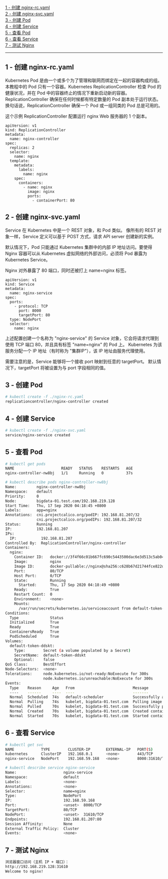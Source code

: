 <nav>
<a href="#1---创建-nginx-rcyaml">1 - 创建 nginx-rc.yaml</a><br/>
<a href="#2---创建-nginx-svcyaml">2 - 创建 nginx-svc.yaml</a><br/>
<a href="#3---创建-pod">3 - 创建 Pod</a><br/>
<a href="#4---创建-service">4 - 创建 Service</a><br/>
<a href="#5---查看-pod">5 - 查看 Pod</a><br/>
<a href="#6---查看-service">6 - 查看 Service</a><br/>
<a href="#7---测试-nginx">7 - 测试 Nginx</a><br/>
</nav>

---

## 1 - 创建 nginx-rc.yaml
Kubernetes Pod 是由一个或多个为了管理和联网而绑定在一起的容器构成的组。本教程中的 Pod 只有一个容器。Kubernetes ReplicationController 检查 Pod 的健康状况，并在 Pod 中的容器终止的情况下重新启动新的容器。ReplicationController 确保在任何时候都有特定数量的 Pod 副本处于运行状态。 换句话说，ReplicationController 确保一个 Pod 或一组同类的 Pod 总是可用的。

这个示例 ReplicationController 配置运行 nginx Web 服务器的 1 个副本。
```
apiVersion: v1
kind: ReplicationController
metadata:
  name: nginx-controller
spec:
  replicas: 2
  selector:
    name: nginx
  template:
    metadata:
      labels:
        name: nginx
    spec:
      containers:
        - name: nginx
          image: nginx
          ports:
            - containerPort: 80
```

## 2 - 创建 nginx-svc.yaml
Service 在 Kubernetes 中是一个 REST 对象，和 Pod 类似。 像所有的 REST 对象一样，Service 定义可以基于 POST 方式，请求 API server 创建新的实例。

默认情况下，Pod 只能通过 Kubernetes 集群中的内部 IP 地址访问。要使得 Nginx 容器可以从 Kubernetes 虚拟网络的外部访问，必须将 Pod 暴露为 Kubernetes Service。

Nginx 对外暴露了 80 端口，同时还被打上 name=nginx 标签。
```
apiVersion: v1
kind: Service
metadata:
  name: nginx-service
spec:
  ports:
    - protocol: TCP
      port: 8000
      targetPort: 80
  type: NodePort
  selector:
    name: nginx
```
上述配置创建一个名称为 "nginx-service" 的 Service 对象，它会将请求代理到使用 TCP 端口 80，并且具有标签 "name=nginx" 的 Pod 上。 Kubernetes 为该服务分配一个 IP 地址（有时称为 "集群IP"），该 IP 地址由服务代理使用。

需要注意的是，Service 能够将一个接收 port 映射到任意的 targetPort。 默认情况下，targetPort 将被设置为与 port 字段相同的值。

## 3 - 创建 Pod
```bash
# kubectl create -f ./nginx-rc.yaml
replicationcontroller/nginx-controller created
```

## 4 - 创建 Service
```bash
# kubectl create -f ./nginx-svc.yaml 
service/nginx-service created
```

## 5 - 查看 Pod
```bash
# kubectl get pods
NAME                     READY   STATUS    RESTARTS   AGE
nginx-controller-nw8bj   1/1     Running   0          37s
```
```bash
# kubectl describe pods nginx-controller-nw8bj
Name:         nginx-controller-nw8bj
Namespace:    default
Priority:     0
Node:         bigdata-01.test.com/192.168.219.128
Start Time:   Thu, 17 Sep 2020 04:18:45 +0800
Labels:       app=nginx
Annotations:  cni.projectcalico.org/podIP: 192.168.81.207/32
              cni.projectcalico.org/podIPs: 192.168.81.207/32
Status:       Running
IP:           192.168.81.207
IPs:
  IP:           192.168.81.207
Controlled By:  ReplicationController/nginx-controller
Containers:
  nginx:
    Container ID:   docker://3f4f66c01b667fc690c5443500dac6e3d513c5ab0416f8715802a26cd0457e56
    Image:          nginx
    Image ID:       docker-pullable://nginx@sha256:c628b67d21744fce822d22fdcc0389f6bd763daac23a6b77147d0712ea7102d0
    Port:           80/TCP
    Host Port:      0/TCP
    State:          Running
      Started:      Thu, 17 Sep 2020 04:18:49 +0800
    Ready:          True
    Restart Count:  0
    Environment:    <none>
    Mounts:
      /var/run/secrets/kubernetes.io/serviceaccount from default-token-ddskt (ro)
Conditions:
  Type              Status
  Initialized       True 
  Ready             True 
  ContainersReady   True 
  PodScheduled      True 
Volumes:
  default-token-ddskt:
    Type:        Secret (a volume populated by a Secret)
    SecretName:  default-token-ddskt
    Optional:    false
QoS Class:       BestEffort
Node-Selectors:  <none>
Tolerations:     node.kubernetes.io/not-ready:NoExecute for 300s
                 node.kubernetes.io/unreachable:NoExecute for 300s
Events:
  Type    Reason     Age   From                          Message
  ----    ------     ----  ----                          -------
  Normal  Scheduled  74s   default-scheduler             Successfully assigned default/nginx-controller-nw8bj to bigdata-01.test.com
  Normal  Pulling    74s   kubelet, bigdata-01.test.com  Pulling image "nginx"
  Normal  Pulled     70s   kubelet, bigdata-01.test.com  Successfully pulled image "nginx"
  Normal  Created    70s   kubelet, bigdata-01.test.com  Created container nginx
  Normal  Started    70s   kubelet, bigdata-01.test.com  Started container nginx
```

## 6 - 查看 Service
```bash
# kubectl get svc
NAME            TYPE        CLUSTER-IP       EXTERNAL-IP   PORT(S)          AGE
kubernetes      ClusterIP   192.168.0.1      <none>        443/TCP          39m
nginx-service   NodePort    192.168.59.168   <none>        8000:31610/TCP   10s
```
```bash
# kubectl describe service nginx-service
Name:                     nginx-service
Namespace:                default
Labels:                   <none>
Annotations:              <none>
Selector:                 name=nginx
Type:                     NodePort
IP:                       192.168.59.168
Port:                     <unset>  8000/TCP
TargetPort:               80/TCP
NodePort:                 <unset>  31610/TCP
Endpoints:                192.168.81.207:80
Session Affinity:         None
External Traffic Policy:  Cluster
Events:                   <none>
```

## 7 - 测试 Nginx
```bash
浏览器窗口访问（主机 IP + 端口）：
http://192.168.219.128:31610
Welcome to nginx!
```

